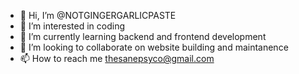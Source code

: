 - 👋 Hi, I’m @NOTGINGERGARLICPASTE
- 👀 I’m interested in coding
- 🌱 I’m currently learning backend and frontend development
- 💞️ I’m looking to collaborate on website building and maintanence
- 📫 How to reach me thesanepsyco@gmail.com

<!---
NOTGINGERGARLICPASTE/NOTGINGERGARLICPASTE is a ✨ special ✨ repository because its `README.md` (this file) appears on your GitHub profile.
You can click the Preview link to take a look at your changes.
--->
